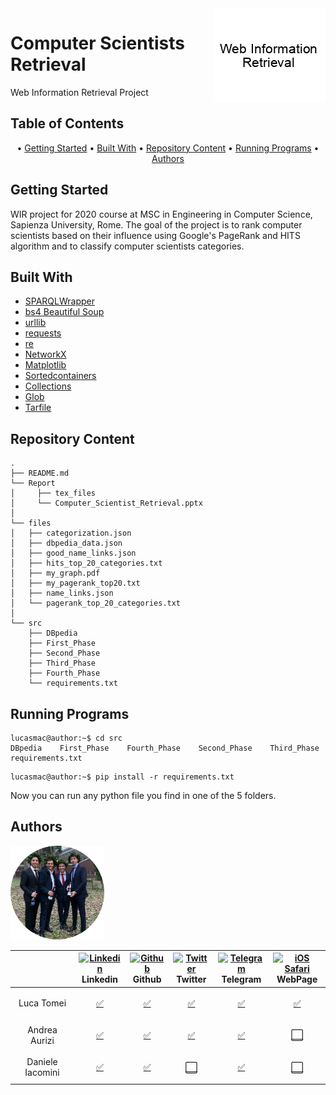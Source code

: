 <img src="Report/tex_files/images/ECI.png" align="right" />

# Computer Scientists Retrieval
Web Information Retrieval Project 

## Table of Contents

<p align="center">
  • <a href="#Getting-Starte">Getting Started</a> •
  <a href="#Built-With">Built With</a> •
  <a href="#Repository-Content">Repository Content</a> •
  <a href="#Running-Programs">Running Programs</a> •
  <a href="#Authors">Authors</a> 
</p>

## Getting Started

WIR project for 2020 course at MSC in Engineering in Computer Science, Sapienza University, Rome. 
The goal of the project is to rank computer scientists based on their influence using Google's PageRank and HITS algorithm and to classify computer scientists categories.


## Built With

* [SPARQLWrapper](https://pypi.org/project/SPARQLWrapper/)
* [bs4 Beautiful Soup](https://www.crummy.com/software/BeautifulSoup/bs4/doc/)
* [urllib](https://docs.python.org/3/library/urllib.html)
* [requests](https://requests.readthedocs.io/en/master/)
* [re](https://docs.python.org/3/library/re.html)
* [NetworkX](https://networkx.github.io)
* [Matplotlib](https://matplotlib.org/users/pyplot/tutorial.html)
* [Sortedcontainers](http://www.grantjenks.com/docs/sortedcontainers/)
* [Collections](https://docs.python.org/3/library/collections.html)
* [Glob](https://docs.python.org/2/library/glob.html)
* [Tarfile](https://docs.python.org/3/library/tarfile.html)


## Repository Content

```
.
├── README.md
└── Report
│     ├── tex_files
│     └── Computer_Scientist_Retrieval.pptx
│
└── files
│   ├── categorization.json
│   ├── dbpedia_data.json
│   ├── good_name_links.json
│   ├── hits_top_20_categories.txt
│   ├── my_graph.pdf
│   ├── my_pagerank_top20.txt
│   ├── name_links.json
│   └── pagerank_top_20_categories.txt 
│
└── src
    ├── DBpedia
    ├── First_Phase
    ├── Second_Phase
    ├── Third_Phase
    ├── Fourth_Phase  
    └── requirements.txt
```

## Running Programs

```console
lucasmac@author:~$ cd src
DBpedia    First_Phase    Fourth_Phase    Second_Phase    Third_Phase    requirements.txt
```

```console
lucasmac@author:~$ pip install -r requirements.txt
```

Now you can run any python file you find in one of the 5 folders.

## Authors



<img src="Report/tex_files/images/team.png" width="150" /> 

| |[<img src="https://img.icons8.com/cute-clipart/64/000000/linkedin.png" alt="Linkedin" width="24px" height="24px" />](https://lucatomei.github.io)</br>Linkedin | [<img src="https://img.icons8.com/fluent/48/000000/github.png" alt="Github" width="24px" height="24px" />](https://lucatomei.github.io)</br>Github | [<img src="https://www.postpickr.com/wp-content/uploads/2018/03/twitter-icon.png" alt="Twitter" width="24px" height="24px" />](https://lucatomei.github.io)</br>Twitter | [<img src="https://img.icons8.com/fluent/48/000000/telegram-app.png" alt="Telegram" width="24px" height="24px" />](https://lucatomei.github.io)</br>Telegram | [<img src="https://raw.githubusercontent.com/alrra/browser-logos/master/src/safari-ios/safari-ios_48x48.png" alt="iOS Safari" width="24px" height="24px" />](https://lucatomei.github.io)</br>WebPage |
| :---------: | :---------: | :---------: | :---------: | :---------: | :---------: |
|Luca Tomei| <p align="center">[✅](https://www.linkedin.com/in/luca-tomei-760296ab/)</p>| <p align="center">[✅](https://github.com/LucaTomei/)</p>| <p align="center">[✅](https://twitter.com/LucaTomei1995)</p>| <p align="center">[✅](https://t.me/lucasmac)</p>| <p align="center">[✅](https://lucatomei.github.io)</p>|
|Andrea Aurizi| <p align="center">[✅](https://www.linkedin.com/in/andrea-aurizi-66a1351a6/)</p>|  <p align="center">[✅](https://www.linkedin.com/in/andrea-aurizi-66a1351a6/)</p>|  <p align="center">[✅](https://www.linkedin.com/in/andrea-aurizi-66a1351a6/)</p>|  <p align="center">[✅](https://www.linkedin.com/in/andrea-aurizi-66a1351a6/)</p>|  <p align="center">[⬜️]()</p>| 
|Daniele Iacomini| <p align="center">[✅](https://www.linkedin.com/in/daniele-iacomini-12a93819a/)</p>| <p align="center">[✅](https://github.com/DanieleIacomini)</p>| <p align="center">[⬜️]()</p>| <p align="center">[✅](https://t.me/daniele_iacomini)</p>| <p align="center">[⬜️]()</p>| 


